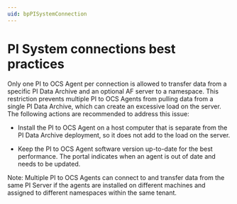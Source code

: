 ```yaml
---
uid: bpPISystemConnection
---
```


# PI System connections best practices

Only one PI to OCS Agent per connection is allowed to transfer data from a specific PI Data Archive and an optional AF server to a namespace. This restriction prevents multiple PI to OCS Agents from pulling data from a single PI Data Archive, which can create an excessive load on the server. The following actions are recommended to address this issue:

- Install the PI to OCS Agent on a host computer that is separate from the PI Data Archive deployment, so it does not add to the load on the server.

- Keep the PI to OCS Agent software version up-to-date for the best performance. The portal indicates when an agent is out of date and needs to be updated.
 
Note: Multiple PI to OCS Agents can connect to and transfer data from the same PI Server if the agents are installed on different machines and assigned to different namespaces within the same tenant.  
